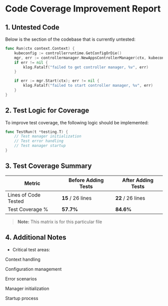 
# Code Coverage Improvement Report

## 1. Untested Code

Below is the section of the codebase that is currently untested:

```go
func Run(ctx context.Context) {
    kubeconfig := controllerruntime.GetConfigOrDie()
    mgr, err := controllermanager.NewAppsControllerManager(ctx, kubeconfig)
    if err != nil {
        klog.Fatalf("failed to get controller manager, %v", err)
    }

    if err := mgr.Start(ctx); err != nil {
        klog.Fatalf("failed to start controller manager, %v", err)
    }
}
```

## 2. Test Logic for Coverage

To improve test coverage, the following logic should be implemented:

```go
func TestRun(t *testing.T) {
    // Test manager initialization
    // Test error handling
    // Test manager startup
}
```


## 3. Test Coverage Summary

| Metric            | Before Adding Tests | After Adding Tests |
|------------------|-------------------|------------------|
| Lines of Code Tested | **15** / 26 lines | **22** / 26 lines |
| Test Coverage %   | **57.7%** | **84.6%** |

> **Note:** This matrix is for this particular file

## 4. Additional Notes

- Critical test areas:

Context handling

Configuration management

Error scenarios

Manager initialization

Startup process